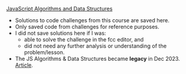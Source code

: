 [JavaScript Algorithms and Data Structures](https://www.freecodecamp.org/learn/javascript-algorithms-and-data-structures/)
- Solutions to code challenges from this course are saved here.
- Only saved code from challenges for reference purposes.
- I did not save solutions here if I was: 
	- able to solve the challenge in the fcc editor, and 
	- did not need any further analysis or understanding of the problem/lesson.
- The JS Algorithms & Data Structures became **legacy** in Dec 2023. [Article](https://www.freecodecamp.org/news/learn-javascript-with-new-data-structures-and-algorithms-certification-projects/).
